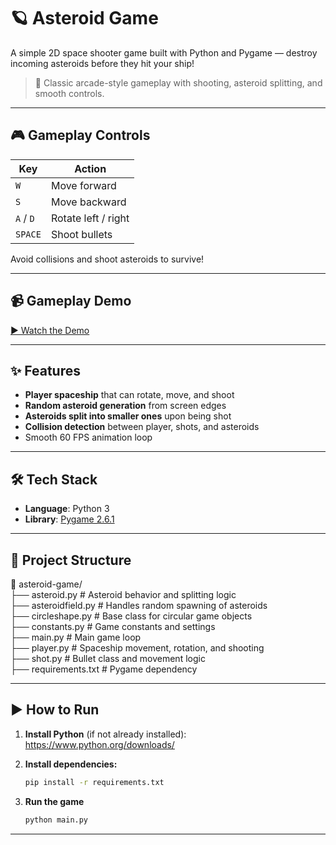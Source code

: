 
# 🪐 Asteroid Game

A simple 2D space shooter game built with Python and Pygame — destroy incoming asteroids before they hit your ship!

> 🚀 Classic arcade-style gameplay with shooting, asteroid splitting, and smooth controls.

---

## 🎮 Gameplay Controls

| Key       | Action                  |
|-----------|--------------------------|
| `W`       | Move forward              |
| `S`       | Move backward             |
| `A` / `D` | Rotate left / right       |
| `SPACE`   | Shoot bullets             |

Avoid collisions and shoot asteroids to survive!

---

## 📹 Gameplay Demo

[▶️ Watch the Demo](#)  
<!-- Replace `#` with your YouTube/GitHub video link or embed a GIF below -->

---

## ✨ Features

- **Player spaceship** that can rotate, move, and shoot
- **Random asteroid generation** from screen edges
- **Asteroids split into smaller ones** upon being shot
- **Collision detection** between player, shots, and asteroids
- Smooth 60 FPS animation loop

---

## 🛠️ Tech Stack

- **Language**: Python 3
- **Library**: [Pygame 2.6.1](https://www.pygame.org/news)

---

## 📂 Project Structure
📁 asteroid-game/  
├── asteroid.py # Asteroid behavior and splitting logic  
├── asteroidfield.py # Handles random spawning of asteroids  
├── circleshape.py # Base class for circular game objects  
├── constants.py # Game constants and settings  
├── main.py # Main game loop  
├── player.py # Spaceship movement, rotation, and shooting  
├── shot.py # Bullet class and movement logic  
├── requirements.txt # Pygame dependency

---

## ▶️ How to Run

1. **Install Python** (if not already installed):  
   https://www.python.org/downloads/

2. **Install dependencies:**
   ```bash
   pip install -r requirements.txt
   ```

3. **Run the game**
   ```bash
   python main.py
   ```

---
